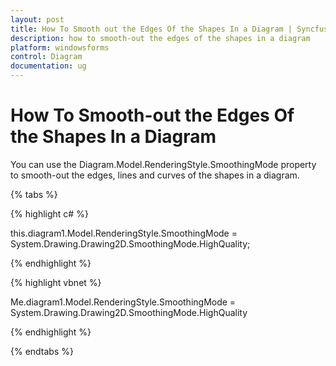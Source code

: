 ```yaml
---
layout: post
title: How To Smooth out the Edges Of the Shapes In a Diagram | Syncfusion®
description: how to smooth-out the edges of the shapes in a diagram
platform: windowsforms
control: Diagram
documentation: ug
---
```


# How To Smooth-out the Edges Of the Shapes In a Diagram

You can use the Diagram.Model.RenderingStyle.SmoothingMode property to smooth-out the edges, lines and curves of the shapes in a diagram.

{% tabs %}

{% highlight c# %}

this.diagram1.Model.RenderingStyle.SmoothingMode = System.Drawing.Drawing2D.SmoothingMode.HighQuality;

{% endhighlight %}

{% highlight vbnet %}

Me.diagram1.Model.RenderingStyle.SmoothingMode = System.Drawing.Drawing2D.SmoothingMode.HighQuality

{% endhighlight %}

{% endtabs %}
